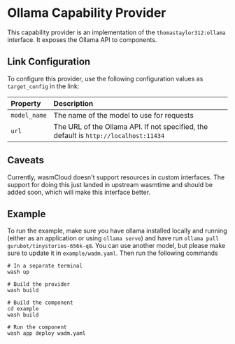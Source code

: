 # Ollama Capability Provider

This capability provider is an implementation of the `thomastaylor312:ollama` interface. It exposes
the Ollama API to components.

## Link Configuration

To configure this provider, use the following configuration values as `target_config` in the link:

| Property     | Description                                                                          |
| :----------- | :----------------------------------------------------------------------------------- |
| `model_name` | The name of the model to use for requests                                            |
| `url`        | The URL of the Ollama API. If not specified, the default is `http://localhost:11434` |

## Caveats

Currently, wasmCloud doesn't support resources in custom interfaces. The support for doing this just
landed in upstream wasmtime and should be added soon, which will make this interface better.

## Example

To run the example, make sure you have ollama installed locally and running (either as an
application or using `ollama serve`) and have run `ollama pull gurubot/tinystories-656k-q8`. You can use
another model, but please make sure to update it in `example/wadm.yaml`. Then run the following
commands

```terminal
# In a separate terminal
wash up

# Build the provider
wash build

# Build the component
cd example
wash build

# Run the component
wash app deploy wadm.yaml
```
